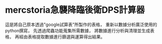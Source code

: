 # mercstoria急襲降臨後衛DPS計算器
這是將自己原本透過"google試算表"所製作的表格，
重新以數據分析廣泛使用的python撰寫，
先透過爬蟲功能蒐集所需數據，
將數據進行分析與清理並生成表格，
再經由表格提取數據進行篩選與運算得出結果。
